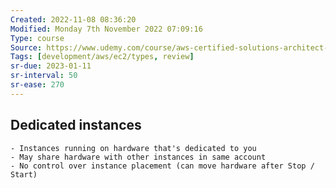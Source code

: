 ```yaml
---
Created: 2022-11-08 08:36:20
Modified: Monday 7th November 2022 07:09:16
Type: course
Source: https://www.udemy.com/course/aws-certified-solutions-architect-associate-saa-c01/?xref=E0Aed11STH4LPUQvCz0GJFABTmM=
Tags: [development/aws/ec2/types, review]
sr-due: 2023-01-11
sr-interval: 50
sr-ease: 270
---
```


## Dedicated instances

    - Instances running on hardware that's dedicated to you
    - May share hardware with other instances in same account
    - No control over instance placement (can move hardware after Stop / Start)
